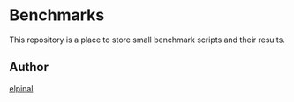 # Benchmarks

This repository is a place to store small benchmark scripts and their results.

## Author

[elpinal](https://github.com/elpinal)
